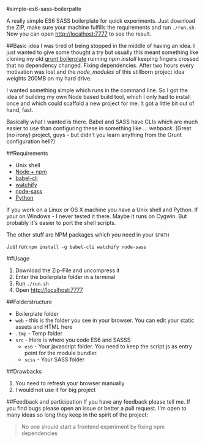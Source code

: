 #simple-es6-sass-boilerpalte

A really simple ES6 SASS boilerplate for quick experiments. Just download the ZIP, make sure your machine fulfills the requirements and run `./run.sh`. Now you can open [http://localhost:7777](http://localhost:7777) to see the result.

##Basic idea
I was tired of being stopped in the middle of having an idea. I just wanted to give some thought a try but usually this meant something like cloning my old [grunt boilerplate](https://github.com/pixelkritzel/pixelGrunt) running *npm install* keeping fingers crossed that no dependency changed. Fixing dependencies. After two hours every motivation was lost and the *node_modules* of this stillborn project idea weights 200MB on my hard drive.

I wanted something simple which runs in the command line. So I got the idea of building my own Node based build tool, which I only had to install once and which could scaffold a new project for me. It got a little bit out of hand, fast.

Basically what I wanted is there. Babel and SASS have CLIs which are much easier to use than configuring these in something like ... *webpack*. (Great (no irony) project, guys - but didn't you learn anything from the Grunt configuration hell?)

##Requirements
* Unix shell
* [Node + npm](https://nodejs.org/en/)
* [babel-cli](https://www.npmjs.com/package/babel-cli)
* [watchify](https://github.com/substack/watchify)
* [node-sass](https://www.npmjs.com/package/node-sass)
* [Python](https://www.python.org/)

If you work on a Linux or OS X machine you have a Unix shell and Python. If your on Windows - I never tested it there. Maybe it runs on Cygwin. But probably it's easier to port the shell scripts.

The other stuff are NPM packages which you need in your `$PATH`

Just run:`npm install -g babel-cli watchify node-sass`

##Usage
1. Download the Zip-File and uncompress it
2. Enter the boilerplate folder in a terminal
3. Run `./run.sh`
4. Open [http://localhost:7777](http://localhost:7777)

##Folderstructure
* Boilerplate folder
* `web` - this is the folder you see in your browser. You can edit your static assets and HTML here
* `.tmp` - Temp folder
* `src` - Here is where you code ES6 and SASSS
	* `es6` - Your javascript folder. You need to keep the script.js as entry point for the module bundler.
	* `scss` - Your SASS folder

##Drawbacks
1. You need to refresh your browser manually
2. I would not use it for big project

##Feedback and participation
If you have any feedback please tell me. If you find bugs please open an issue or better a pull request. I'm open to many ideas so long they keep in the spirit of the project:

> No one should start a frontend experiment by fixing npm dependencies
